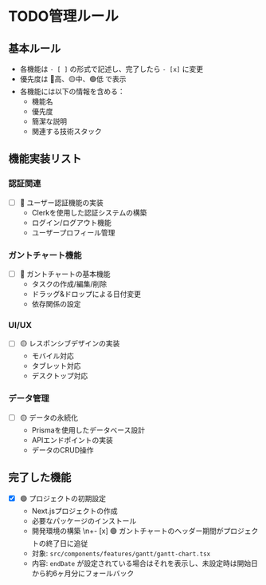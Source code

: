 # TODO管理ルール

## 基本ルール
- 各機能は `- [ ]` の形式で記述し、完了したら `- [x]` に変更
- 優先度は 🔴高、🟡中、🟢低 で表示
- 各機能には以下の情報を含める：
  - 機能名
  - 優先度
  - 簡潔な説明
  - 関連する技術スタック

## 機能実装リスト

### 認証関連
- [ ] 🔴 ユーザー認証機能の実装
  - Clerkを使用した認証システムの構築
  - ログイン/ログアウト機能
  - ユーザープロフィール管理

### ガントチャート機能
- [ ] 🔴 ガントチャートの基本機能
  - タスクの作成/編集/削除
  - ドラッグ&ドロップによる日付変更
  - 依存関係の設定

### UI/UX
- [ ] 🟡 レスポンシブデザインの実装
  - モバイル対応
  - タブレット対応
  - デスクトップ対応

### データ管理
- [ ] 🟡 データの永続化
  - Prismaを使用したデータベース設計
  - APIエンドポイントの実装
  - データのCRUD操作

## 完了した機能
- [x] 🟢 プロジェクトの初期設定
  - Next.jsプロジェクトの作成
  - 必要なパッケージのインストール
  - 開発環境の構築 
\n+- [x] 🟢 ガントチャートのヘッダー期間がプロジェクトの終了日に追従
  - 対象: `src/components/features/gantt/gantt-chart.tsx`
  - 内容: `endDate` が設定されている場合はそれを表示し、未設定時は開始日から約6ヶ月分にフォールバック